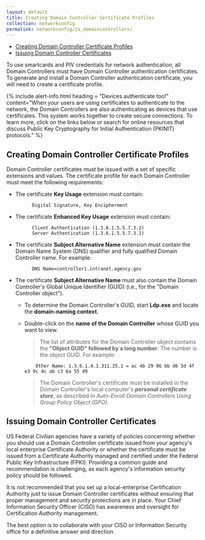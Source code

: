 ```yaml
---
layout: default
title: Creating Domain Controller Certificate Profiles
collection: networkconfig
permalink: networkconfig/2a_domaincontrollers/
---
```


* [Creating Domain Controller Certificate Profiles](#creating-domain-controller-certificate-profiles)
* [Issuing Domain Controller Certificates](#issuing-domain-controller-certificates)

To use smartcards and PIV <!--PIV/CAC?-->credentials for network authentication, all Domain Controllers must have Domain Controller authentication certificates. To generate and install a Domain Controller authentication certificate, you will need to create a certificate profile.

{% include alert-info.html heading = "Devices authenticate too!" content="When your users are using certificates to authenticate to the network, the Domain Controllers are also authenticating as devices that use certificates. This system works together to create secure connections. To learn more, click on the links <!--Only one link below.-->below or search for online resources that discuss Public Key Cryptography for Initial Authentication (PKINIT) protocols." %}

## Creating Domain Controller Certificate Profiles <!--Are profiles are being created here? The word, "created" is never used.-->

Domain Controller certificates must be issued with a set of specific extensions and values.  The certificate profile for each Domain Controller must meet the following requirements:

- The certificate **Key Usage** extension must contain:

            Digital Signature, Key Encipherment

- The certificate **Enhanced Key Usage** extension must contain:

            Client Authentication (1.3.6.1.5.5.7.3.2)
            Server Authentication (1.3.6.1.5.5.7.3.1)

- The certificate **Subject Alternative Name** extension must contain the Domain Name System (DNS) qualifier and fully qualified Domain Controller name. For example:

            DNS Name=controller1.intranet.agency.gov

- The certificate **Subject Alternative Name** must also contain the Domain Controller's Global Unique Identifier (GUID) (i.e., for the "Domain Controller object"). 

  * To determine the Domain Controller's GUID, start **Ldp.exe** and locate the **domain-naming context**. 
  * Double-click on the **name of the Domain Controller** whose GUID you want to view.
  
    > The list of attributes for the Domain Controller object contains the **"Object GUID" followed by a long number**. The number is the object GUID. For example:

            Other Name: 1.3.6.1.4.1.311.25.1 = ac 4b 29 06 bb d6 5d 4f e3 9c 4c ab c3 6a 55 d9

    > The Domain Controller's certificate must be installed in the Domain Controller's local computer's **_personal certificate store_**, as described in _Auto-Enroll Domain Controllers Using Group Policy Object (GPO)_. <!--Is this the correct section to link to? Title has apparently changed...?-->

## Issuing Domain Controller Certificates <!--Jordan directed that this section should be added back in here.-->

US Federal Civilian agencies have a variety of policies concerning whether you should use a Domain Controller certificate issued from your agency's local enterprise Certificate Authority or whether the certificate must be issued from a Certificate Authority managed and certified under the Federal Public Key Infrastructure (FPKI). Providing a common guide and recommendation is challenging, as each agency's information security policy should be followed.

It is not recommended that you set up a local-enterprise Certification Authority just to issue Domain Controller certificates without ensuring that proper management and security protections are in place. Your Chief Information Security Officer (CISO) has awareness and oversight for Certification Authority management.

The best option is to collaborate with your CISO or Information Security office for a definitive answer and direction.
